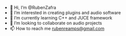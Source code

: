 - 👋 Hi, I’m @RubenZafra
- 👀 I’m interested in creating plugins and audio software
- 🌱 I’m currently learning C++ and JUCE framework 
- 💞️ I’m looking to collaborate on audio projects
- 📫 How to reach me rubenreamps@gmail.com

<!---
RubenZafra/RubenZafra is a ✨ special ✨ repository because its `README.md` (this file) appears on your GitHub profile.
You can click the Preview link to take a look at your changes.
--->
